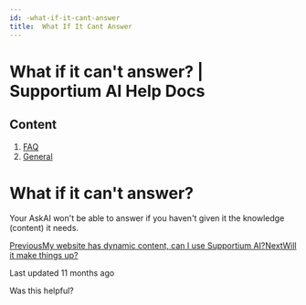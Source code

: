 ```yaml
---
id: -what-if-it-cant-answer
title:  What If It Cant Answer
---
```



# What if it can't answer? | Supportium AI Help Docs

## Content

  1. [FAQ](/faq)
  2. [General](/faq/general)

# What if it can't answer?

Your AskAI won't be able to answer if you haven't given it the knowledge (content) it needs.

[PreviousMy website has dynamic content, can I use Supportium AI?](/faq/general/my-website-has-dynamic-content-can-i-use-my-askai)[NextWill it make things up?](/faq/general/will-it-make-things-up)

Last updated 11 months ago

Was this helpful?
